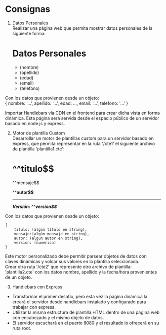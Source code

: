 # Consignas

1. Datos Personales  
Realizar una página web que permita mostrar datos personales de la siguiente forma:  
    <h1>Datos Personales</h1>
    <ul>
        <li>(nombre)</li>
        <li>(apellido)</li>
        <li>(edad)</li>
        <li>(email)</li>
        <li>(teléfono)</li>
    </ul>
Con los datos que provienen desde un objeto:   
    {
        nombre: '...',
        apellido: '...',
        edad: ...,
        email: '...',
        telefono: '...'
    }    

Importar Handlebars vía CDN en el frontend para crear dicha vista en forma dinámica. Esta página será servida desde el espacio público de un servidor basado en node.js y express.

2. Motor de plantilla Custom  
Desarrollar un motor de plantillas custom para un servidor basado en express, que permita representar en la ruta '/cte1' el siguiente archivo de plantilla 'plantilla1.cte':  

    <h1>^^titulo$$</h1>
    <p>^^mensaje$$</p>
    <b>^^autor$$</b>
    <hr>
    <i><b>Versión: ^^version$$</b></i>

Con los datos que provienen desde un objeto:

    { 
        titulo: (algún título en string),
        mensaje:(algún mensaje en string),
        autor: (algun autor en string),
        version: (numerica)
    }

Este motor personalizado debe permitir parsear objetos de datos con claves dinámicas y volcar sus valores en la plantilla seleccionada.  
Crear otra ruta '/cte2' que represente otro archivo de plantilla: 'plantilla2.cte' con los datos nombre, apellido y la fecha/hora provenientes de un objeto.

3. Handlebars con Express  
- Transformar el primer desafío, pero esta vez la página dinámica la creará el servidor desde handlebars instalado y configurado para trabajar con express.
- Utilizar la misma estructura de plantilla HTML dentro de una pagina web con encabezado y el mismo objeto de datos.
- El servidor escuchará en el puerto 8080 y el resultado lo ofrecerá en su ruta root.
